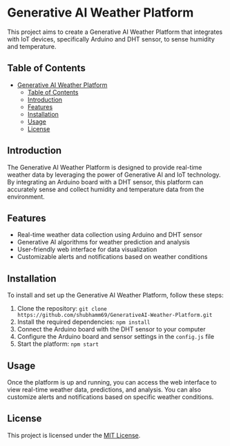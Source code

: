 # Generative AI Weather Platform

This project aims to create a Generative AI Weather Platform that integrates with IoT devices, specifically Arduino and DHT sensor, to sense humidity and temperature.

## Table of Contents

- [Generative AI Weather Platform](#generative-ai-weather-platform)
  - [Table of Contents](#table-of-contents)
  - [Introduction](#introduction)
  - [Features](#features)
  - [Installation](#installation)
  - [Usage](#usage)
  - [License](#license)

## Introduction

The Generative AI Weather Platform is designed to provide real-time weather data by leveraging the power of Generative AI and IoT technology. By integrating an Arduino board with a DHT sensor, this platform can accurately sense and collect humidity and temperature data from the environment.

## Features

- Real-time weather data collection using Arduino and DHT sensor
- Generative AI algorithms for weather prediction and analysis
- User-friendly web interface for data visualization
- Customizable alerts and notifications based on weather conditions

## Installation

To install and set up the Generative AI Weather Platform, follow these steps:

1. Clone the repository: `git clone https://github.com/shubhamm69/GenerativeAI-Weather-Platform.git`
2. Install the required dependencies: `npm install`
3. Connect the Arduino board with the DHT sensor to your computer
4. Configure the Arduino board and sensor settings in the `config.js` file
5. Start the platform: `npm start`

## Usage

Once the platform is up and running, you can access the web interface to view real-time weather data, predictions, and analysis. You can also customize alerts and notifications based on specific weather conditions.


## License

This project is licensed under the [MIT License](LICENSE).